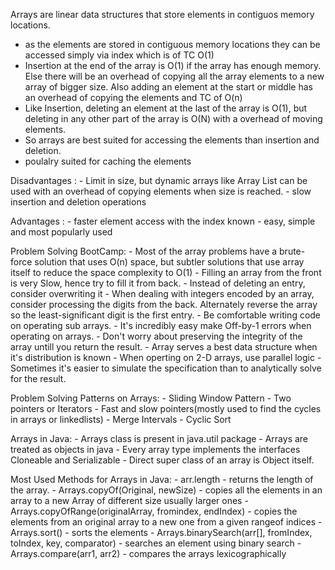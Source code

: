 Arrays are linear data structures that store elements in contiguos memory locations.
- as the elements are stored in contiguous memory locations they can be accessed simply via index which is of TC O(1)
- Insertion at the end of the array is O(1) if the array has enough memory. Else there will be an overhead of copying all the array elements to a new array of bigger size. Also adding an element at the start or middle has an overhead of copying the elements and TC of O(n)
- Like Insertion, deleting an element at the last of the array is O(1), but deleting in any other part of the array is O(N) with a overhead of moving elements.
- So arrays are best suited for accessing the elements than insertion and deletion.
- poulalry suited for caching the elements 

Disadvantages :
	- Limit in size, but dynamic arrays like Array List can be used with an overhead of copying elements when size is reached.
	- slow insertion and deletion operations

Advantages :
	- faster element access with the index known
	- easy, simple and most popularly used

Problem Solving BootCamp:
	- Most of the array problems have a brute-force solution that uses O(n) space, but subtler solutions that use array itself to reduce the space complexity to O(1)
	- Filling an array from the front is very Slow, hence try to fill it from back.
	- Instead of deleting an entry, consider overwriting it
	- When dealing with integers encoded by an array, consider processing the digits from the back. Alternately reverse the array so the least-significant digit is the first entry.
	- Be comfortable writing code on operating sub arrays.
	- It's incredibly easy make Off-by-1 errors when operating on arrays.
	- Don't worry about preserving the integrity of the array untill you return the result.
	- Array serves a best data structure when it's distribution is known 
	- When operting on 2-D arrays, use parallel logic
	- Sometimes it's easier to simulate the specification than to analytically solve for the result.


Problem Solving Patterns on Arrays:
	- Sliding Window Pattern
	- Two pointers or Iterators
	- Fast and slow pointers(mostly used to find the cycles in arrays or linkedlists)
	- Merge Intervals
	- Cyclic Sort

Arrays in Java:
	- Arrays class is present in java.util package
	- Arrays are treated as objects in java
	- Every array type implements the interfaces Cloneable and Serializable
	- Direct super class of an array is Object itself.

Most Used Methods for Arrays in Java:
	- arr.length - returns the length of the array.
	- Arrays.copyOf(Original, newSize) - copies all the elements in an array to a new Array of different size usually larger ones
	- Arrays.copyOfRange(originalArray, fromindex, endIndex) - copies the elements from an original array to a new one from a given rangeof indices
	- Arrays.sort() - sorts the elements
	- Arrays.binarySearch(arr[], fromIndex, toIndex, key, comparator) - searches an element using binary search
	- Arrays.compare(arr1, arr2) - compares the arrays lexicographically


